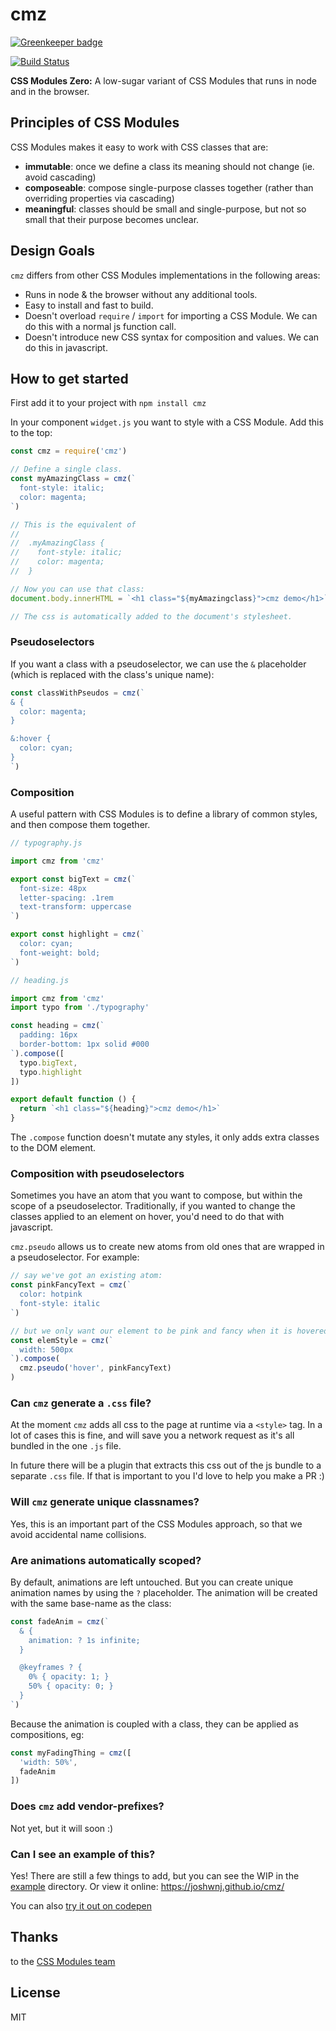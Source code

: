 # cmz

[![Greenkeeper badge](https://badges.greenkeeper.io/joshwnj/cmz.svg)](https://greenkeeper.io/)

[![Build Status](https://secure.travis-ci.org/joshwnj/cmz.png)](http://travis-ci.org/joshwnj/cmz)

**CSS Modules Zero:** A low-sugar variant of CSS Modules that runs in node and in the browser.

## Principles of CSS Modules

CSS Modules makes it easy to work with CSS classes that are:

- **immutable**: once we define a class its meaning should not change (ie. avoid cascading)
- **composeable**: compose single-purpose classes together (rather than overriding properties via cascading)
- **meaningful**: classes should be small and single-purpose, but not so small that their purpose becomes unclear.

## Design Goals

`cmz` differs from other CSS Modules implementations in the following areas:

- Runs in node & the browser without any additional tools.
- Easy to install and fast to build.
- Doesn't overload `require` / `import` for importing a CSS Module. We can do this with a normal js function call.
- Doesn't introduce new CSS syntax for composition and values. We can do this in javascript.

## How to get started

First add it to your project with `npm install cmz`

In your component `widget.js` you want to style with a CSS Module. Add this to the top:

```js
const cmz = require('cmz')

// Define a single class.
const myAmazingClass = cmz(`
  font-style: italic;
  color: magenta;
`)

// This is the equivalent of
//
//  .myAmazingClass {
//    font-style: italic;
//    color: magenta;
//  }

// Now you can use that class:
document.body.innerHTML = `<h1 class="${myAmazingclass}">cmz demo</h1>`

// The css is automatically added to the document's stylesheet.
```

### Pseudoselectors

If you want a class with a pseudoselector, we can use the `&` placeholder (which is replaced with the class's unique name):

```js
const classWithPseudos = cmz(`
& {
  color: magenta;
}

&:hover {
  color: cyan;
}
`)
```

### Composition

A useful pattern with CSS Modules is to define a library of common styles, and then compose them together.

```js
// typography.js

import cmz from 'cmz'

export const bigText = cmz(`
  font-size: 48px
  letter-spacing: .1rem
  text-transform: uppercase
`)

export const highlight = cmz(`
  color: cyan;
  font-weight: bold;
`)
```

```js
// heading.js

import cmz from 'cmz'
import typo from './typography'

const heading = cmz(`
  padding: 16px
  border-bottom: 1px solid #000
`).compose([
  typo.bigText,
  typo.highlight
])

export default function () {
  return `<h1 class="${heading}">cmz demo</h1>`
}
```

The `.compose` function doesn't mutate any styles, it only adds extra classes to the DOM element.

### Composition with pseudoselectors

Sometimes you have an atom that you want to compose, but within the scope of a pseudoselector. Traditionally, if you wanted to change the classes applied to an element on hover, you'd need to do that with javascript.

`cmz.pseudo` allows us to create new atoms from old ones that are wrapped in a pseudoselector.  For example:

```js
// say we've got an existing atom:
const pinkFancyText = cmz(`
  color: hotpink
  font-style: italic
`)

// but we only want our element to be pink and fancy when it is hovered:
const elemStyle = cmz(`
  width: 500px
`).compose(
  cmz.pseudo('hover', pinkFancyText)
)
```

### Can `cmz` generate a `.css` file?

At the moment `cmz` adds all css to the page at runtime via a `<style>` tag. In a lot of cases this is fine, and will save you a network request as it's all bundled in the one `.js` file.

In future there will be a plugin that extracts this css out of the js bundle to a separate `.css` file. If that is important to you I'd love to help you make a PR :)

### Will `cmz` generate unique classnames?

Yes, this is an important part of the CSS Modules approach, so that we avoid accidental name collisions.

### Are animations automatically scoped?

By default, animations are left untouched. But you can create unique animation names by using the `?` placeholder. The animation will be created with the same base-name as the class:

```js
const fadeAnim = cmz(`
  & {
    animation: ? 1s infinite;
  }

  @keyframes ? {
    0% { opacity: 1; }
    50% { opacity: 0; }
  }
`)
```

Because the animation is coupled with a class, they can be applied as compositions, eg:

```js
const myFadingThing = cmz([
  'width: 50%',
  fadeAnim
])
```

### Does `cmz` add vendor-prefixes?

Not yet, but it will soon :)

### Can I see an example of this?

Yes! There are still a few things to add, but you can see the WIP in the [example](https://github.com/joshwnj/cmz/tree/master/example) directory. Or view it online: <https://joshwnj.github.io/cmz/>

You can also [try it out on codepen](http://codepen.io/joshwnj/pen/zZNERK?editors=0010#0)

## Thanks

to the [CSS Modules team](https://github.com/orgs/css-modules/people)

## License

MIT
